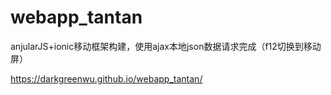 # webapp_tantan

anjularJS+ionic移动框架构建，使用ajax本地json数据请求完成（f12切换到移动屏）


 https://darkgreenwu.github.io/webapp_tantan/
